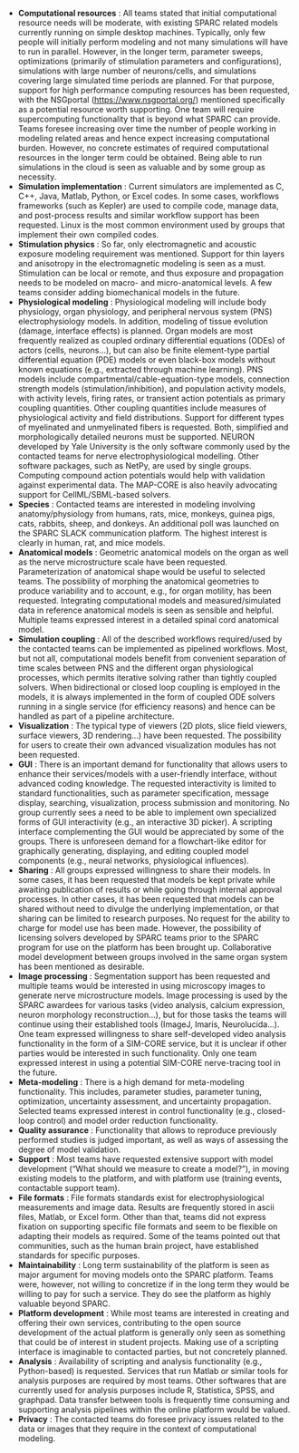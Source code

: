 - **Computational resources** : All teams stated that initial computational resource needs will be moderate, with existing SPARC related models currently running on simple desktop machines. Typically, only few people will initially perform modeling and not many simulations will have to run in parallel. However, in the longer term, parameter sweeps, optimizations (primarily of stimulation parameters and configurations), simulations with large number of neurons/cells, and simulations covering large simulated time periods are planned. For that purpose, support for high performance computing resources has been requested, with the NSGportal (https://www.nsgportal.org/) mentioned specifically as a potential resource worth supporting. One team will require supercomputing functionality that is beyond what SPARC can provide. Teams foresee increasing over time the number of people working in modeling related areas and hence expect increasing computational burden. However, no concrete estimates of required computational resources in the longer term could be obtained. Being able to run simulations in the cloud is seen as valuable and by some group as necessity.
- **Simulation implementation** : Current simulators are implemented as C, C++, Java, Matlab, Python, or Excel codes. In some cases, workflows frameworks (such as Kepler) are used to compile code, manage data, and post-process results and similar workflow support has been requested. Linux is the most common environment used by groups that implement their own compiled codes.
- **Stimulation physics** : So far, only electromagnetic and acoustic exposure modeling requirement was mentioned. Support for thin layers and anisotropy in the electromagnetic modeling is seen as a must. Stimulation can be local or remote, and thus exposure and propagation needs to be modeled on macro- and micro-anatomical levels. A few teams consider adding biomechanical models in the future.
- **Physiological modeling** : Physiological modeling will include body physiology, organ physiology, and peripheral nervous system (PNS) electrophysiology models. In addition, modeling of tissue evolution (damage, interface effects) is planned. Organ models are most frequently realized as coupled ordinary differential equations (ODEs) of actors (cells, neurons…), but can also be finite element-type partial differential equation (PDE) models or even black-box models without known equations (e.g., extracted through machine learning). PNS models include compartmental/cable-equation-type models, connection strength models (stimulation/inhibition), and population activity models, with activity levels, firing rates, or transient action potentials as primary coupling quantities. Other coupling quantities include measures of physiological activity and field distributions. Support for different types of myelinated and unmyelinated fibers is requested. Both, simplified and morphologically detailed neurons must be supported. NEURON developed by Yale University is the only software commonly used by the contacted teams for nerve electrophysiological modelling. Other software packages, such as NetPy, are used by single groups. Computing compound action potentials would help with validation against experimental data. The MAP-CORE is also heavily advocating support for CellML/SBML-based solvers.
- **Species** : Contacted teams are interested in modeling involving anatomy/physiology from humans, rats, mice, monkeys, guinea pigs, cats, rabbits, sheep, and donkeys. An additional poll was launched on the SPARC SLACK communication platform. The highest interest is clearly in human, rat, and mice models. 
- **Anatomical models** : Geometric anatomical models on the organ as well as the nerve microstructure scale have been requested. Parameterization of anatomical shape would be useful to selected teams. The possibility of morphing the anatomical geometries to produce variability and to account, e.g., for organ motility, has been requested. Integrating computational models and measured/simulated data in reference anatomical models is seen as sensible and helpful. Multiple teams expressed interest in a detailed spinal cord anatomical model.
- **Simulation coupling** : All of the described workflows required/used by the contacted teams can be implemented as pipelined workflows. Most, but not all, computational models benefit from convenient separation of time scales between PNS and the different organ physiological processes, which permits iterative solving rather than tightly coupled solvers. When bidirectional or closed loop coupling is employed in the models, it is always implemented in the form of coupled ODE solvers running in a single service (for efficiency reasons) and hence can be handled as part of a pipeline architecture.
- **Visualization** : The typical type of viewers (2D plots, slice field viewers, surface viewers, 3D rendering...) have been requested. The possibility for users to create their own advanced visualization modules has not been requested.
- **GUI** : There is an important demand for functionality that allows users to enhance their services/models with a user-friendly interface, without advanced coding knowledge. The requested interactivity is limited to standard functionalities, such as parameter specification, message display, searching, visualization, process submission and monitoring. No group currently sees a need to be able to implement own specialized forms of GUI interactivity (e.g., an interactive 3D picker). A scripting interface complementing the GUI would be appreciated by some of the groups. There is unforeseen demand for a flowchart-like editor for graphically generating, displaying, and editing coupled model components (e.g., neural networks, physiological influences).
- **Sharing** : All groups expressed willingness to share their models. In some cases, it has been requested that models be kept private while awaiting publication of results or while going through internal approval processes. In other cases, it has been requested that models can be shared without need to divulge the underlying implementation, or that sharing can be limited to research purposes. No request for the ability to charge for model use has been made. However, the possibility of licensing solvers developed by SPARC teams prior to the SPARC program for use on the platform has been brought up. Collaborative model development between groups involved in the same organ system has been mentioned as desirable.
- **Image processing** : Segmentation support has been requested and multiple teams would be interested in using microscopy images to generate nerve microstructure models. Image processing is used by the SPARC awardees for various tasks (video analysis, calcium expression, neuron morphology reconstruction…), but for those tasks the teams will continue using their established tools (ImageJ, Imaris, Neurolucida…). One team expressed willingness to share self-developed video analysis functionality in the form of a SIM-CORE service, but it is unclear if other parties would be interested in such functionality. Only one team expressed interest in using a potential SIM-CORE nerve-tracing tool in the future.
- **Meta-modeling** : There is a high demand for meta-modeling functionality. This includes, parameter studies, parameter tuning, optimization, uncertainty assessment, and uncertainty propagation. Selected teams expressed interest in control functionality (e.g., closed-loop control) and model order reduction functionality.
- **Quality assurance** : Functionality that allows to reproduce previously performed studies is judged important, as well as ways of assessing the degree of model validation.
- **Support** : Most teams have requested extensive support with model development (“What should we measure to create a model?”), in moving existing models to the platform, and with platform use (training events, contactable support team).
- **File formats** : File formats standards exist for electrophysiological measurements and image data. Results are frequently stored in ascii files, Matlab, or Excel form. Other than that, teams did not express fixation on supporting specific file formats and seem to be flexible on adapting their models as required. Some of the teams pointed out that communities, such as the human brain project, have established standards for specific purposes.
- **Maintainability** : Long term sustainability of the platform is seen as major argument for moving models onto the SPARC platform. Teams were, however, not willing to concretize if in the long term they would be willing to pay for such a service. They do see the platform as highly valuable beyond SPARC.
- **Platform development** : While most teams are interested in creating and offering their own services, contributing to the open source development of the actual platform is generally only seen as something that could be of interest in student projects. Making use of a scripting interface is imaginable to contacted parties, but not concretely planned.
- **Analysis** : Availability of scripting and analysis functionality (e.g., Python-based) is requested. Services that run Matlab or similar tools for analysis purposes are required by most teams. Other softwares that are currently used for analysis purposes include R, Statistica, SPSS, and graphpad. Data transfer between tools is frequently time consuming and supporting analysis pipelines within the online platform would be valued.
- **Privacy** : The contacted teams do foresee privacy issues related to the data or images that they require in the context of computational modeling.
